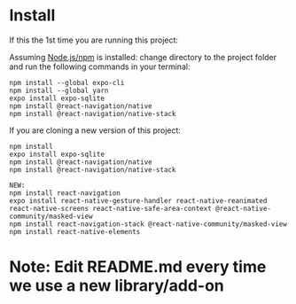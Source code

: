 # Install

If this the 1st time you are running this project:

Assuming [Node.js/npm](https://nodejs.org/en/) is installed: change directory
to the project folder and run the following commands in your terminal:

```shell
npm install --global expo-cli
npm install --global yarn
expo install expo-sqlite
npm install @react-navigation/native
npm install @react-navigation/native-stack
```

If you are cloning a new version of this project:

```shell
npm install
expo install expo-sqlite
npm install @react-navigation/native
npm install @react-navigation/native-stack

NEW:
npm install react-navigation
expo install react-native-gesture-handler react-native-reanimated react-native-screens react-native-safe-area-context @react-native-community/masked-view
npm install react-navigation-stack @react-native-community/masked-view
npm install react-native-elements
```

# Note: Edit README.md every time we use a new library/add-on
